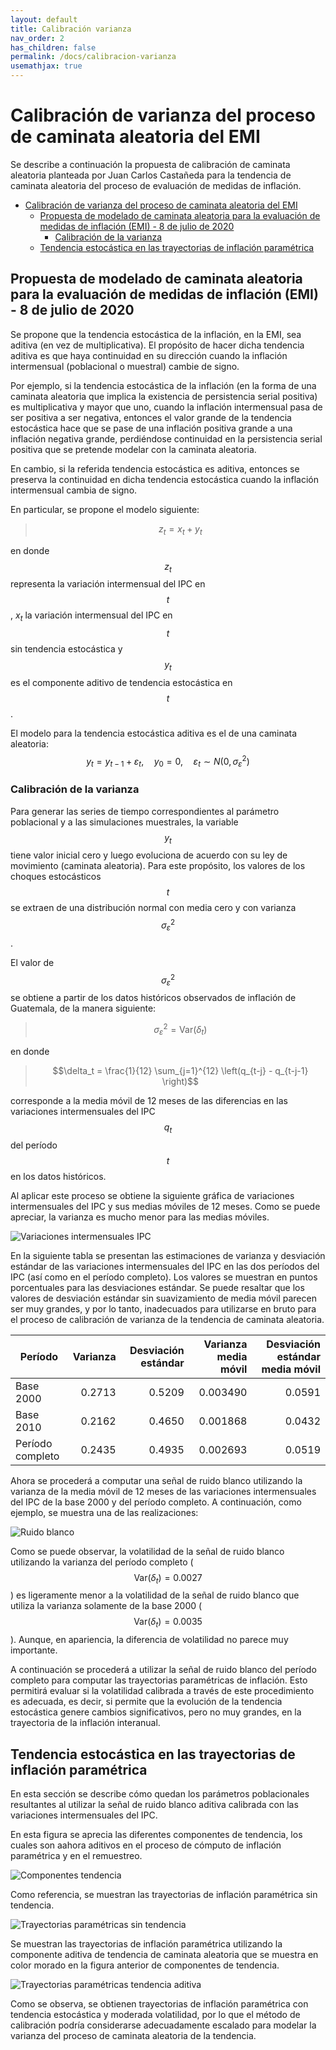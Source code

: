 ```yaml
---
layout: default
title: Calibración varianza
nav_order: 2
has_children: false
permalink: /docs/calibracion-varianza
usemathjax: true
---
```


# Calibración de varianza del proceso de caminata aleatoria del EMI 

Se describe a continuación la propuesta de calibración de caminata aleatoria planteada por Juan Carlos Castañeda para la tendencia de caminata aleatoria del proceso de evaluación de medidas de inflación.

- [Calibración de varianza del proceso de caminata aleatoria del EMI](#calibración-de-varianza-del-proceso-de-caminata-aleatoria-del-emi)
  - [Propuesta de modelado de caminata aleatoria para la evaluación de medidas de inflación (EMI) - 8 de julio de 2020](#propuesta-de-modelado-de-caminata-aleatoria-para-la-evaluación-de-medidas-de-inflación-emi---8-de-julio-de-2020)
    - [Calibración de la varianza](#calibración-de-la-varianza)
  - [Tendencia estocástica en las trayectorias de inflación paramétrica](#tendencia-estocástica-en-las-trayectorias-de-inflación-paramétrica)

## Propuesta de modelado de caminata aleatoria para la evaluación de medidas de inflación (EMI) - 8 de julio de 2020

Se propone que la tendencia estocástica de la inflación, en la EMI, sea aditiva (en vez de multiplicativa).  El propósito de hacer dicha tendencia aditiva es que haya continuidad en su dirección cuando la inflación intermensual (poblacional o muestral) cambie de signo.  

Por ejemplo, si la tendencia estocástica de la inflación (en la forma de una caminata aleatoria que implica la existencia de persistencia serial positiva) es multiplicativa y mayor que uno, cuando la inflación intermensual pasa de ser positiva a ser negativa, entonces el valor grande de la tendencia estocástica hace que se pase de una inflación positiva grande a una inflación negativa grande, perdiéndose continuidad en la persistencia serial positiva que se pretende modelar con la caminata aleatoria.  

En cambio, si la referida tendencia estocástica es aditiva, entonces se preserva la continuidad en dicha tendencia estocástica cuando la inflación intermensual cambia de signo.

En particular, se propone el modelo siguiente:
> $$ z_t = x_t + y_t $$  

en donde $$z_t$$ representa la variación intermensual del IPC en $$t$$, $x_t$ la variación intermensual del IPC en $$t$$ sin tendencia estocástica y $$y_t$$ es el componente aditivo de tendencia estocástica en $$t$$.

El modelo para la tendencia estocástica aditiva es el de una caminata aleatoria:
$$ y_t = y_{t-1} + \varepsilon_t, \quad y_0 = 0, \quad \varepsilon_t\sim N(0, \sigma_\varepsilon^2) $$

### Calibración de la varianza

Para generar las series de tiempo correspondientes al parámetro poblacional y a las simulaciones muestrales, la variable $$y_t$$ tiene valor inicial cero y luego evoluciona de acuerdo con su ley de movimiento (caminata aleatoria).  Para este propósito, los valores de los choques estocásticos $$t$$ se extraen de una distribución normal con media cero y con varianza $$\sigma_\varepsilon^2$$.

El valor de $$\sigma_\varepsilon^2$$ se obtiene a partir de los datos históricos observados de inflación de Guatemala, de la manera siguiente:

> $$\sigma_\varepsilon^2 = \text{Var}(\delta_t)$$

en donde  
> $$\delta_t = \frac{1}{12} \sum_{j=1}^{12} \left(q_{t-j} - q_{t-j-1} \right)$$  

corresponde a la media móvil de 12 meses de las diferencias en las variaciones intermensuales del IPC $$q_t$$ del período $$t$$ en los datos históricos.

Al aplicar este proceso se obtiene la siguiente gráfica de variaciones intermensuales del IPC y sus medias móviles de 12 meses. Como se puede apreciar, la varianza es mucho menor para las medias móviles.  

![Variaciones intermensuales IPC](https://rafaelchp.github.io/EMI-docs/docs/calibracion-varianza/images/Calibraci%C3%B3n%20varianza%20RW_2020-07-14_154635.png)  

En la siguiente tabla se presentan las estimaciones de varianza y desviación estándar de las variaciones intermensuales del IPC en las dos períodos del IPC (así como en el período completo). Los valores se muestran en puntos porcentuales para las desviaciones estándar. Se puede resaltar que los valores de desviación estándar sin suavizamiento de media móvil parecen ser muy grandes, y por lo tanto, inadecuados para utilizarse en bruto para el proceso de calibración de varianza de la tendencia de caminata aleatoria.

| Período  | Varianza  | Desviación estándar | Varianza media móvil| Desviación estándar media móvil |
|---|---:|---:|---:|---:|
| Base 2000 | 0.2713 | 0.5209 |0.003490 | 0.0591 |
| Base 2010 | 0.2162 | 0.4650 |0.001868 | 0.0432 |
| Período completo | 0.2435 | 0.4935 | 0.002693 | 0.0519 |

Ahora se procederá a computar una señal de ruido blanco utilizando la varianza de la media móvil de 12 meses de las variaciones intermensuales del IPC de la base 2000 y del período completo. A continuación, como ejemplo, se muestra una de las realizaciones:  

![Ruido blanco](https://rafaelchp.github.io/EMI-docs/docs/calibracion-varianza/images/Calibraci%C3%B3n%20varianza%20RW_2020-07-16_155842.png)  

Como se puede observar, la volatilidad de la señal de ruido blanco utilizando la varianza del período completo ($$\text{Var}(\delta_t) = 0.0027$$) es ligeramente menor a la volatilidad de la señal de ruido blanco que utiliza la varianza solamente de la base 2000 ($$\text{Var}(\delta_t) = 0.0035$$). Aunque, en apariencia, la diferencia de volatilidad no parece muy importante.

A continuación se procederá a utilizar la señal de ruido blanco del período completo para computar las trayectorias paramétricas de inflación. Esto permitirá evaluar si la volatilidad calibrada a través de este procedimiento es adecuada, es decir, si permite que la evolución de la tendencia estocástica genere cambios significativos, pero no muy grandes, en la trayectoria de la inflación interanual.

## Tendencia estocástica en las trayectorias de inflación paramétrica

En esta sección se describe cómo quedan los parámetros poblacionales resultantes al utilizar la señal de ruido blanco aditiva calibrada con las variaciones intermensuales del IPC.

En esta figura se aprecia las diferentes componentes de tendencia, los cuales son aahora aditivos en el proceso de cómputo de inflación paramétrica y en el remuestreo.  

![Componentes tendencia](https://rafaelchp.github.io/EMI-docs/docs/calibracion-varianza/images/Calibraci%C3%B3n%20varianza%20RW_2020-07-16_161402.png)  

Como referencia, se muestran las trayectorias de inflación paramétrica sin tendencia.  

![Trayectorias paramétricas sin tendencia](https://rafaelchp.github.io/EMI-docs/docs/calibracion-varianza/images/Calibraci%C3%B3n%20varianza%20RW_2020-07-16_160221.png)  

Se muestran las trayectorias de inflación paramétrica utilizando la componente aditiva de tendencia de caminata aleatoria que se muestra en color morado en la figura anterior de componentes de tendencia.  

![Trayectorias paramétricas tendencia aditiva](https://rafaelchp.github.io/EMI-docs/docs/calibracion-varianza/images/Calibraci%C3%B3n%20varianza%20RW_2020-07-16_160236.png)  

Como se observa, se obtienen trayectorias de inflación paramétrica con tendencia estocástica y moderada volatilidad, por lo que el método de calibración podría considerarse adecuadamente escalado para modelar la varianza del proceso de caminata aleatoria de la tendencia.  
